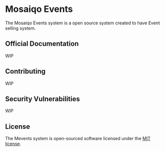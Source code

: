 # Mosaiqo Events

The Mosaiqo Events system is a open source system created to have Event selling system.

## Official Documentation

WIP

## Contributing

WIP

## Security Vulnerabilities

WIP

## License

The Mevents system is open-sourced software licensed under the [MIT license](http://opensource.org/licenses/MIT).
